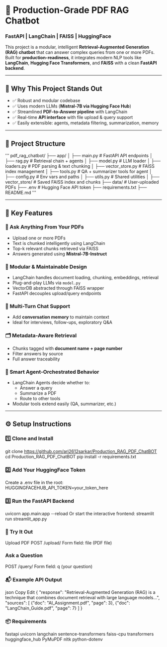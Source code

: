 # 🚀 Production-Grade PDF RAG Chatbot  
### FastAPI | LangChain | FAISS | HuggingFace

This project is a modular, intelligent **Retrieval-Augmented Generation (RAG) chatbot** that can answer complex queries from one or more PDFs.  
Built for **production-readiness**, it integrates modern NLP tools like **LangChain**, **Hugging Face Transformers**, and **FAISS** with a clean **FastAPI backend**.

---

## 🧠 Why This Project Stands Out
- ✅ Robust and modular codebase  
- ✅ Uses modern LLMs (**Mistral-7B via Hugging Face Hub**)  
- ✅ Streamlined **PDF-to-Answer pipeline** with LangChain  
- ✅ Real-time **API interface** with file upload & query support  
- ✅ Easily extensible: agents, metadata filtering, summarization, memory  

---

## 🧱 Project Structure
'''
pdf_rag_chatbot/
├── app/
│   ├── main.py            # FastAPI API endpoints
│   ├── rag.py             # Retrieval chain + agents
│   ├── model.py           # LLM loader
│   ├── loaders.py         # PDF parsing & text chunking
│   ├── vector_store.py    # FAISS index management
│   ├── tools.py           # QA + summarizer tools for agent
│   ├── config.py          # Env vars and paths
│   ├── utils.py           # Shared utilities
│
├── vector_store/          # Saved FAISS index and chunks
├── data/                  # User-uploaded PDFs
├── .env                   # Hugging Face API token
├── requirements.txt
├── README.md
'''


---

## 🌟 Key Features

### 📄 Ask Anything From Your PDFs
- Upload one or more PDFs  
- Text is chunked intelligently using LangChain  
- Top-k relevant chunks retrieved via FAISS  
- Answers generated using **Mistral-7B-Instruct**  

### 🧩 Modular & Maintainable Design
- LangChain handles document loading, chunking, embeddings, retrieval  
- Plug-and-play LLMs via `model.py`  
- VectorDB abstracted through FAISS wrapper  
- FastAPI decouples upload/query endpoints  

### 🧠 Multi-Turn Chat Support
- Add **conversation memory** to maintain context  
- Ideal for interviews, follow-ups, exploratory Q&A  

### 🗂️ Metadata-Aware Retrieval
- Chunks tagged with **document name + page number**  
- Filter answers by source  
- Full answer traceability  

### 🤖 Smart Agent-Orchestrated Behavior
- LangChain Agents decide whether to:  
  - Answer a query  
  - Summarize a PDF  
  - Route to other tools  
- Modular tools extend easily (QA, summarizer, etc.)  

---

## ⚙️ Setup Instructions

### 1️⃣ Clone and Install
git clone https://github.com/ari2612sarkar/Production_RAG_PDF_ChatBOT
cd Production_RAG_PDF_ChatBOT
pip install -r requirements.txt

### 2️⃣ Add Your HuggingFace Token
Create a .env file in the root:
HUGGINGFACEHUB_API_TOKEN=your_token_here

### 3️⃣ Run the FastAPI Backend
uvicorn app.main:app --reload
Or start the interactive frontend:
streamlit run streamlit_app.py

### 🚀 Try It Out
Upload PDF
POST /upload/
Form field: file (PDF file)

### Ask a Question
POST /query/
Form field: q (your question)

### 📬 Example API Output
json
Copy
Edit
{
  "response": "Retrieval-Augmented Generation (RAG) is a technique that combines document retrieval with large language models...",
  "sources": [
    {"doc": "AI_Assignment.pdf", "page": 3},
    {"doc": "LangChain_Guide.pdf", "page": 7}
  ]
}

### 📦 Requirements

fastapi
uvicorn
langchain
sentence-transformers
faiss-cpu
transformers
huggingface_hub
PyMuPDF
nltk
python-dotenv


